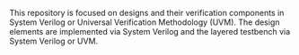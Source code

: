 This repository is focused on designs and their verification components in System Verilog or Universal Verification Methodology (UVM). The design elements are implemented via System Verilog and the layered testbench via System Verilog or UVM.
